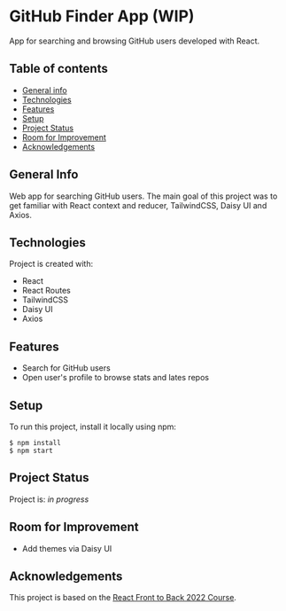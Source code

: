 # GitHub Finder App (WIP)

App for searching and browsing GitHub users developed with React.

## Table of contents

- [General info](#general-info)
- [Technologies](#technologies)
- [Features](#features)
- [Setup](#setup)
- [Project Status](#project-status)
- [Room for Improvement](#room-for-improvement)
- [Acknowledgements](#acknowledgements)

## General Info

Web app for searching GitHub users. The main goal of this project was to get familiar with React context and reducer, TailwindCSS, Daisy UI and Axios.

## Technologies

Project is created with:

- React
- React Routes
- TailwindCSS
- Daisy UI
- Axios

## Features

- Search for GitHub users
- Open user's profile to browse stats and lates repos

## Setup

To run this project, install it locally using npm:

```
$ npm install
$ npm start
```

## Project Status

Project is: _in progress_

## Room for Improvement

- Add themes via Daisy UI

## Acknowledgements

This project is based on the [React Front to Back 2022 Course](https://www.udemy.com/course/react-front-to-back-2022/).

